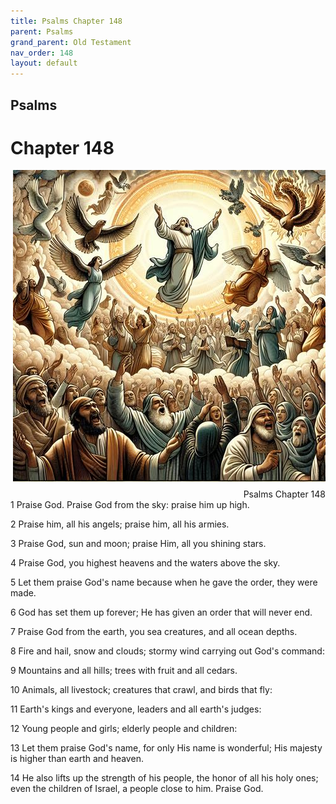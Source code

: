 ```yaml
---
title: Psalms Chapter 148
parent: Psalms
grand_parent: Old Testament
nav_order: 148
layout: default
---
```


## Psalms

# Chapter 148

<div style="clear: both; text-align: right;">
    <img src="/assets/Image/Psalms/500/148.jpg" alt="Psalms Chapter 148" class="chapter-image" style="max-width: 100%; height: auto; float: right; margin: 0 0 10px 10px; padding-left: 10%;">
    <figcaption style="font-size: 14px;">Psalms Chapter 148</figcaption>
</div>
1 Praise God. Praise God from the sky: praise him up high.

2 Praise him, all his angels; praise him, all his armies.

3 Praise God, sun and moon; praise Him, all you shining stars.

4 Praise God, you highest heavens and the waters above the sky.

5 Let them praise God's name because when he gave the order, they were made.

6 God has set them up forever; He has given an order that will never end.

7 Praise God from the earth, you sea creatures, and all ocean depths.

8 Fire and hail, snow and clouds; stormy wind carrying out God's command:

9 Mountains and all hills; trees with fruit and all cedars.

10 Animals, all livestock; creatures that crawl, and birds that fly:

11 Earth's kings and everyone, leaders and all earth's judges:

12 Young people and girls; elderly people and children:

13 Let them praise God's name, for only His name is wonderful; His majesty is higher than earth and heaven.

14 He also lifts up the strength of his people, the honor of all his holy ones; even the children of Israel, a people close to him. Praise God.


